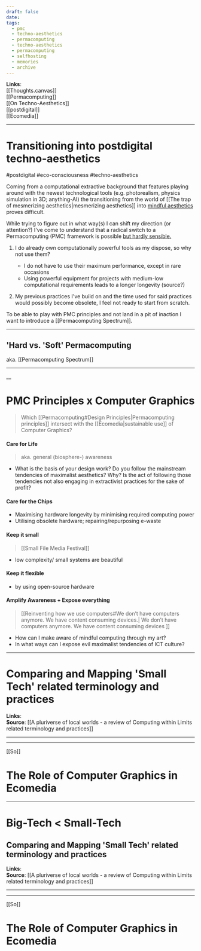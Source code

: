 ```yaml
---
draft: false
date: 
tags:
  - pmc
  - techno-aesthetics
  - permacomputing
  - techno-aesthetics
  - permacomputing
  - selfhosting
  - memories
  - archive
---
```


**Links**:<br>
[[Thoughts.canvas]]<br>
[[Permacomputing]] <br>
[[On Techno-Aesthetics]] <br>
[[postdigital]] <br>
[[Ecomedia]]


___
# Transitioning into postdigital techno-aesthetics

#postdigital #eco-consciousness #techno-aesthetics 

Coming from a computational extractive background that features playing around with the newest technological tools (e.g. photorealism, physics simulation in 3D; anything-AI) the transitioning from the world of [[The trap of mesmerizing aesthetics|mesmerizing aesthetics]] into <u>mindful aesthetics</u> proves difficult. 

While trying to figure out in what way(s) I can shift my direction (or attention?) I've come to understand that a radical switch to a Permacomputing (PMC) framework is possible <u>but hardly sensible.</u>

1. I do already own computationally powerful tools as my dispose, so why not use them?
	- I do not have to use their maximum performance, except in rare occasions
	- Using powerful equipment for projects with medium-low computational requirements leads to a longer longevity (source?)

2. My previous practices I've build on and the time used for said practices would possibly become obsolete, I feel not ready to start from scratch.

To be able to play with PMC principles and not land in a pit of inaction I want to introduce a [[Permacomputing Spectrum]].

___
## 'Hard vs. 'Soft' Permacomputing

aka. [[Permacomputing Spectrum]]

___
__
# PMC Principles x Computer Graphics

>Which [[Permacomputing#Design Principles|Permacomputing principles]] intersect with the [[Ecomedia|sustainable use]] of Computer Graphics?

#### Care for Life

>aka. general (biosphere-) awareness

- What is the basis of your design work? Do you follow the mainstream tendencies of maximalist aesthetics? Why? Is the act of following those tendencies not also engaging in extractivist practices for the sake of profit?  

#### Care for the Chips

- Maximising hardware longevity by minimising required computing power
- Utilising obsolete hardware; repairing/repurposing e-waste

#### Keep it small

> [[Small File Media Festival]]

- low complexity/ small systems are beautiful

#### Keep it flexible

- by using open-source hardware

#### Amplify Awareness + Expose everything

> [[Reinventing how we use computers#We don’t have computers anymore. We have content consuming devices.| We don’t have computers anymore. We have content consuming devices ]]

- How can I make aware of mindful computing through my art?
- In what ways can I expose evil maximalist tendencies of ICT culture?

___

# Comparing and Mapping 'Small Tech' related terminology and practices

**Links**:<br>
**Source**: [[A pluriverse of local worlds - a review of Computing within Limits related terminology and practices]]<br>
___

___


[[So]]

# The Role of Computer Graphics in Ecomedia




___

# Big-Tech < Small-Tech
## Comparing and Mapping 'Small Tech' related terminology and practices

**Links**:<br>
**Source**: [[A pluriverse of local worlds - a review of Computing within Limits related terminology and practices]]<br>
___

___


[[So]]

# The Role of Computer Graphics in Ecomedia



